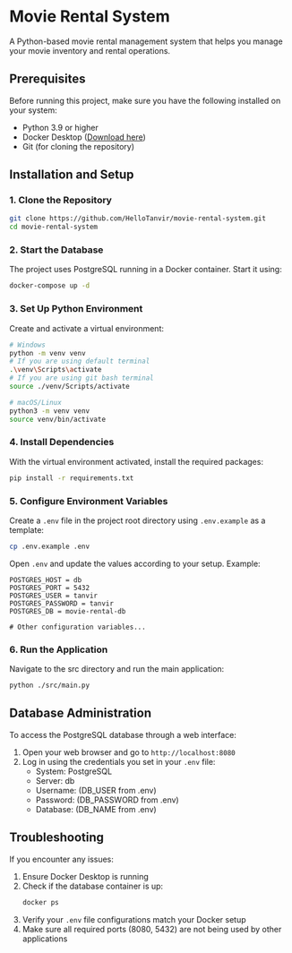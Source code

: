 # Movie Rental System

A Python-based movie rental management system that helps you manage your movie inventory and rental operations.

## Prerequisites

Before running this project, make sure you have the following installed on your system:

- Python 3.9 or higher
- Docker Desktop ([Download here](https://www.docker.com/products/docker-desktop/))
- Git (for cloning the repository)

## Installation and Setup

### 1. Clone the Repository

```bash
git clone https://github.com/HelloTanvir/movie-rental-system.git
cd movie-rental-system
```

### 2. Start the Database

The project uses PostgreSQL running in a Docker container. Start it using:

```bash
docker-compose up -d
```

### 3. Set Up Python Environment

Create and activate a virtual environment:

```bash
# Windows
python -m venv venv
# If you are using default terminal
.\venv\Scripts\activate
# If you are using git bash terminal
source ./venv/Scripts/activate

# macOS/Linux
python3 -m venv venv
source venv/bin/activate
```

### 4. Install Dependencies

With the virtual environment activated, install the required packages:

```bash
pip install -r requirements.txt
```

### 5. Configure Environment Variables

Create a `.env` file in the project root directory using `.env.example` as a template:

```bash
cp .env.example .env
```

Open `.env` and update the values according to your setup. Example:

```plaintext
POSTGRES_HOST = db
POSTGRES_PORT = 5432
POSTGRES_USER = tanvir
POSTGRES_PASSWORD = tanvir
POSTGRES_DB = movie-rental-db

# Other configuration variables...
```

### 6. Run the Application

Navigate to the src directory and run the main application:

```bash
python ./src/main.py
```

## Database Administration

To access the PostgreSQL database through a web interface:

1. Open your web browser and go to `http://localhost:8080`
2. Log in using the credentials you set in your `.env` file:
   - System: PostgreSQL
   - Server: db
   - Username: (DB_USER from .env)
   - Password: (DB_PASSWORD from .env)
   - Database: (DB_NAME from .env)

## Troubleshooting

If you encounter any issues:

1. Ensure Docker Desktop is running
2. Check if the database container is up:
   ```bash
   docker ps
   ```
3. Verify your `.env` file configurations match your Docker setup
4. Make sure all required ports (8080, 5432) are not being used by other applications